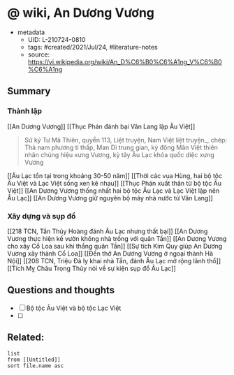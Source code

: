 # @ wiki, An Dương Vương


- metadata
	- UID: L-210724-0810
	- tags: #created/2021/Jul/24, #literature-notes 
	- source: https://vi.wikipedia.org/wiki/An_D%C6%B0%C6%A1ng_V%C6%B0%C6%A1ng

## Summary
### Thành lập
[[An Dương Vương]]
[[Thục Phán đánh bại Văn Lang lập Âu Việt]]

 > Sử ký Tư Mã Thiên, quyển 113, Liệt truyện, Nam Việt liệt truyện_, chép: Thả nam phương ti thấp, Man Di trung gian, kỳ đông Mân Việt thiên nhân chúng hiệu xưng Vương, kỳ tây Âu Lạc khỏa quốc diệc xưng Vương
  
[[Âu Lạc tồn tại trong khoảng 30-50 năm]]
[[Thời các vua Hùng, hai bộ tộc Âu Việt và Lạc Việt sống xen kẽ nhau]]
[[Thục Phán xuất thân từ bộ tộc Âu Việt]]
[[An Dương Vương thống nhất hai bộ tộc Âu Lạc và Lạc Việt lập nên Âu Lạc]]
 [[An Dương Vương giữ nguyên bộ máy nhà nước từ Văn Lang]]
 
 ### Xây dựng và sụp đổ
[[218 TCN, Tần Thủy Hoàng đánh Âu Lạc nhưng thất bại]]
[[An Dương Vương thực hiện kế vườn không nhà trống với quân Tần]]
[[An Dương Vương cho xây Cổ Loa sau khi thắng quân Tần]]
[[Sự tích Kim Quy giúp An Dương Vương xây thành Cổ Loa]]
[[Đền thờ An Dương Vương ở ngoại thành Hà Nội]]
[[208 TCN, Triệu Đà ly khai nhà Tần, đánh Âu Lạc mở rộng lãnh thổ]]
[[Tích Mỵ Châu Trọng Thủy nói về sự kiện sụp đổ Âu Lạc]]

## Questions and thoughts
- [ ] Bộ tộc Âu Việt và bộ tộc Lạc Việt
- [ ] 

## Related:
```dataview
list
from [[Untitled]]
sort file.name asc
```

